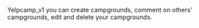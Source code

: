  Yelpcamp_v1
you can create campgrounds, comment on others' campgrounds, edit and delete your campgrounds. 
